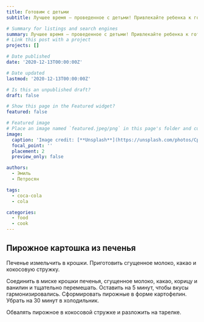 ```yaml
---
title: Готовим с детьми
subtitle: Лучшее время — проведенное с детьми! Привлекайте ребенка к готовке, развивая его кулинарные навыки, запеките нежные творожные маффины, сделайте домашнее мороженое, а лучше — приготовьте вместе тот десерт, который выберет ваш малыш!

# Summary for listings and search engines
summary: Лучшее время — проведенное с детьми! Привлекайте ребенка к готовке, развивая его кулинарные навыки, запеките нежные творожные маффины, сделайте домашнее мороженое, а лучше — приготовьте вместе тот десерт, который выберет ваш малыш!
# Link this post with a project
projects: []

# Date published
date: '2020-12-13T00:00:00Z'

# Date updated
lastmod: '2020-12-13T00:00:00Z'

# Is this an unpublished draft?
draft: false

# Show this page in the Featured widget?
featured: false

# Featured image
# Place an image named `featured.jpeg/png` in this page's folder and customize its options here.
image:
  caption: 'Image credit: [**Unsplash**](https://unsplash.com/photos/CpkOjOcXdUY)'
  focal_point: ''
  placement: 2
  preview_only: false

authors:
  - Эмиль
  - Петросян

tags:
  - coca-cola
  - cola

categories:
  - food
  - cook
---
```



## Пирожное картошка из печенья

Печенье измельчить в крошки. Приготовить сгущенное молоко, какао и кокосовую стружку.

Соединить в миске крошки печенья, сгущенное молоко, какао, корицу и ванилин и тщательно перемешать. Оставить на 5 минут, чтобы вкусы гармонизировались. Сформировать пирожные в форме картофелин. Убрать на 30 минут в холодильник.

Обвалять пирожное в кокосовой стружке и разложить на тарелке.
